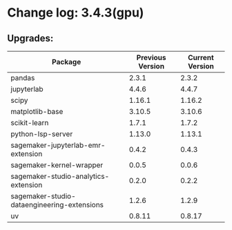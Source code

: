 # Change log: 3.4.3(gpu)

## Upgrades: 

Package | Previous Version | Current Version
---|---|---
pandas|2.3.1|2.3.2
jupyterlab|4.4.6|4.4.7
scipy|1.16.1|1.16.2
matplotlib-base|3.10.5|3.10.6
scikit-learn|1.7.1|1.7.2
python-lsp-server|1.13.0|1.13.1
sagemaker-jupyterlab-emr-extension|0.4.2|0.4.3
sagemaker-kernel-wrapper|0.0.5|0.0.6
sagemaker-studio-analytics-extension|0.2.0|0.2.2
sagemaker-studio-dataengineering-extensions|1.2.6|1.2.9
uv|0.8.11|0.8.17
